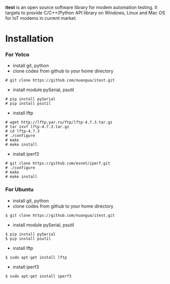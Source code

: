 **itest** is an open source software library for modem automation testing. It targets to provide C/C++/Python API library on Windows, Linux and Mac OS for IoT modems in current market.

Installation
==========================
### For Yotco
* install git, python
* clone codes from github to your home directory

```
# git clone https://github.com/nuangua/itest.git
```
* install module pySerial, psutil

```
# pip install pySerial
# pip install psutil
```
* install lftp

```
# wget http://lftp.yar.ru/ftp/lftp-4.7.3.tar.gz
# tar zxvf lftp-4.7.3.tar.gz
# cd lftp-4.7.3
# ./configure
# make
# make install
```
* install iperf3

```
# git clone https://github.com/esnet/iperf.git
# ./configure
# make
# make install
```

### For Ubuntu
* install git, python
* clone codes from github to your home directory

```
$ git clone https://github.com/nuangua/itest.git
```
* install module pySerial, psutil

```
$ pip install pySerial
$ pip install psutil
```
* install lftp

```
$ sudo apt-get install lftp
```
* install iperf3

```
$ sudo apt-get install iperf3
```
